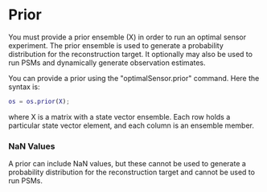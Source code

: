 # Prior
You must provide a prior ensemble (X) in order to run an optimal sensor experiment. The prior ensemble is used to generate a probability distribution for the reconstruction target. It optionally may also be used to run PSMs and dynamically generate observation estimates.

You can provide a prior using the "optimalSensor.prior" command. Here the syntax is:
```matlab
os = os.prior(X);
```
where X is a matrix with a state vector ensemble. Each row holds a particular state vector element, and each column is an ensemble member.

### NaN Values
A prior can include NaN values, but these cannot be used to generate a probability distribution for the reconstruction target and cannot be used to run PSMs.
